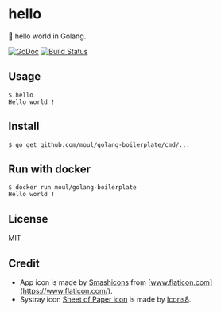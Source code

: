 # hello
:wrench: hello world in Golang.

[![GoDoc](https://godoc.org/github.com/moul/golang-boilerplate?status.svg)](https://godoc.org/github.com/moul/golang-boilerplate)
[![Build Status](https://github.com/genzj/goTApaper/actions/workflows/build.yml/badge.svg)](https://github.com/genzj/goTApaper/actions/workflows/build.yml)

## Usage

```console
$ hello
Hello world !
```

## Install

```console
$ go get github.com/moul/golang-boilerplate/cmd/...
```

## Run with docker

```console
$ docker run moul/golang-boilerplate
Hello world !
```

## License

MIT

## Credit

* App icon is made by [Smashicons](https://www.flaticon.com/authors/smashicons) from [www.flaticon.com](https://www.flaticon.com/).
* Systray icon [Sheet of Paper icon](https://icons8.com/icons/set/sheet-of-paper--v1) is made by [Icons8](https://icons8.com).
